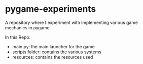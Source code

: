 # pygame-experiments
A repository where I experiment with implementing various game mechanics in pygame

In this Repo:
- main.py: the main launcher for the game
- scripts folder: contains the various systems
- resources: contains the resources used